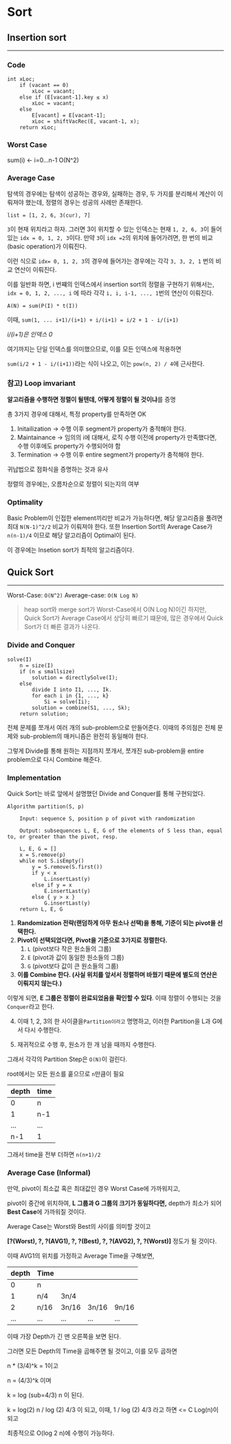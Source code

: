 # Sort

## Insertion sort
----
### Code 
```
int xLoc;
    if (vacant == 0)
        xLoc = vacant;
    else if (E[vacant-1].key ≤ x)
        xLoc = vacant; 
    else
        E[vacant] = E[vacant-1];
        xLoc = shiftVacRec(E, vacant-1, x); 
    return xLoc;
```
### Worst Case
sum(i) <- i=0...n-1
O(N^2)

### Average Case
탐색의 경우에는 탐색이 성공하는 경우와, 실패하는 경우, 두 가지를 분리해서 계산이 이뤄져야 했는데, 정렬의 경우는 성공의 사례만 존재한다.

```
list = [1, 2, 6, 3(cur), 7]
```

`3`이 현재 위치라고 하자. 그러면 3이 위치할 수 있는 인덱스는 현재 `1, 2, 6, 3`이 들어있는 `idx = 0, 1, 2, 3`이다. 만약 `3`이 `idx =2`의 위치에 들어가려면, 한 번의 비교(basic operation)가 이뤄진다. 

이런 식으로 `idx= 0, 1, 2, 3`의 경우에 들어가는 경우에는 각각 `3, 3, 2, 1` 번의 비교 연산이 이뤄진다.

이를 일반화 하면, i 번쨰의 인덱스에서 insertion sort의 정렬을 구현하기 위해서는, `idx = 0, 1, 2, ..., i` 에 따라 각각 `i, i, i-1, ..., 1`번의 연산이 이뤄진다.

`A(N) = sum(P(I) * t(I))`

이때, `sum(1, ... i+1)/(i+1) + i/(i+1) = i/2 + 1 - i/(i+1)`

*i/(i+1)은 인덱스 0*

여기까지는 단일 인덱스를 의미했으므로, 이를 모든 인덱스에 적용하면

`sum(i/2 + 1 - i/(i+1))`라는 식이 나오고, 이는 `pow(n, 2) / 4`에 근사한다.

### 참고) Loop imvariant
**알고리즘을 수행하면 정렬이 될텐데, 어떻게 정렬이 될 것이냐**를 증명

총 3가지 경우에 대해서, 특정 property를 만족하면 OK

1. Initailization -> 수행 이후 segment가 property가 충적해야 한다.
2. Maintainance -> 임의의 i에 대해서, 로직 수행 이전에 property가 만족했다면, 수행 이후에도 property가 수행되어야 함
3. Termination -> 수행 이후 entire segment가 property가 충적해야 한다.

귀납법으로 점화식을 증명하는 것과 유사

정렬의 경우에는, 오름차순으로 정렬이 되는지의 여부


### Optimality

Basic Problem이 인접한 element끼리만 비교가 가능하다면, 해당 알고리즘을 풀려면 최대 `N(N-1)^2/2` 비교가 이뤄져야 한다. 또한 Insertion Sort의 Average Case가 `n(n-1)/4` 이므로 해당 알고리즘이 Optimal이 된다.

이 경우에는 Insetion sort가 최적의 알고리즘이다.

## Quick Sort
----
Worst-Case: `O(N^2)`
Average-case: `O(N Log N)`

> heap sort와 merge sort가 Worst-Case에서 O(N Log N)이긴 하지만, Quick Sort가 Average Case에서 상당히 빠르기 떄문에, 많은 경우에서 Quick Sort가 더 빠른 결과가 나온다.

### Divide and Conquer
```
solve(I)
    n = size(I)
    if (n ≤ smallsize)
        solution = directlySolve(I); 
    else
        divide I into I1, ..., Ik. 
        for each i in {1, ..., k}
            Si = solve(Ii);
        solution = combine(S1, ..., Sk);
    return solution;
```
전체 문제를 쪼개서 여러 개의 sub-problem으로 만들어준다. 이때의 주의점은 전체 문제와 sub-problem의 매커니즘은 완전히 동일해야 한다. 

그렇게 Divide를 통해 원하는 지점까지 쪼개서, 쪼개진 sub-problem을 entire problem으로 다시 Combine 해준다.

### Implementation

Quick Sort는 바로 앞에서 설명했던 Divide and Conquer를 통해 구현되었다.

```
Algorithm partition(S, p)

    Input: sequence S, position p of pivot with randomization

    Output: subsequences L, E, G of the elements of S less than, equal to, or greater than the pivot, resp.

    L, E, G = []
    x = S.remove(p)
    while not S.isEmpty()
        y = S.remove(S.first()) 
        if y < x
            L.insertLast(y) 
        else if y = x
            E.insertLast(y) 
        else { y > x }
            G.insertLast(y) 
    return L, E, G
```
1. **Randomization 전략(랜덤하게 아무 원소나 선택)을 통해, 기준이 되는 pivot을 선택한다.**
2. **Pivot이 선택되었다면, Pivot을 기준으로 3가지로 정렬한다.**
   1. `L` (pivot보다 작은 원소들의 그룹)
   2. `E` (pivot과 값이 동일한 원소들의 그룹)
   3. `G` (pivot보다 값이 큰 원소들의 그룹)
3. **이를 Combine 한다. (사실 위치를 앞서서 정렬하며 바꿨기 때문에 별도의 연산은 이뤄지지 않는다.)** 

이렇게 되면, **E 그룹은 정렬이 완료되었음을 확인할 수 있다**. 이때 정렬이 수행되는 것을 `Conquer`라고 한다.

4. 이때 1, 2, 3의 한 사이클을`Partition이라고` 명명하고, 이러한 Partition을 L과 G에서 다시 수행한다.

5. 재귀적으로 수행 후, 원소가 한 개 남을 때까지 수행한다.

그래서 각각의 Partition Step은 `O(N)`이 걸린다.

root에서는 모든 원소를 훝으므로 `n`만큼이 필요

|depth|time|
|-|-|
|0|n|
|1|n-1|
|...|...|
|n-1|1|

그래서 time을 전부 더하면 `n(n+1)/2`

### Average Case (Informal)

만약, pivot이 최소값 혹은 최대값인 경우 Worst Case에 가까워지고,

pivot이 중간에 위치하여, **L 그룹과 G 그룹의 크기가 동일하다면,** depth가 최소가 되어 **Best Case**에 가까워질 것이다.

Average Case는 Worst와 Best의 사이를 의미할 것이고

**[?(Worst), ?, ?(AVG1), ?, ?(Best), ?, ?(AVG2), ?, ?(Worst)]** 정도가 될 것이다.

이때 AVG1의 위치를 가정하고 Average Time을 구해보면,

|depth|Time||||
|-|-|-|-|-|
|0|n||||
|1|n/4|3n/4||
|2|n/16|3n/16|3n/16|9n/16|
|...|...|...|...|...|

이때 가장 Depth가 긴 맨 오른쪽을 보면 된다.

그러면 모든 Depth의 Time을 곱해주면 될 것이고, 이를 모두 곱하면 

n * (3/4)^k = 1이고

n = (4/3)^k 이며

k = log (sub=4/3) n 이 된다.

k = log(2) n / log (2) 4/3 이 되고, 이때, 1 / log (2) 4/3 라고 하면 <= C Log(n)이 되고

최종적으로 O(log 2 n)에 수행이 가능하다.






